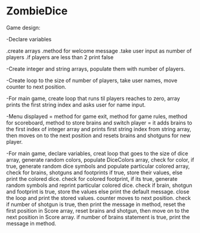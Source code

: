 # ZombieDice
Game design:

 -Declare variables
 
 .create arrays
 .method for welcome message
 .take user input as number of players
 .if players are less than 2 print false

-Create integer and string arrays, populate them with number of players.

-Create loop to the size of number of players, take user names, move counter to next position.

-For main game, create loop that runs til players reaches to zero, array prints the first string index and asks user for name input.

-Menu displayed = method for game exit, method for game rules, method for scoreboard, method to store brains and switch player =
 it adds brains to the first index of integer array and prints first string index from string array, then moves on to the next position and resets
 brains and shotguns for new player.

-For main game, declare variables, creat loop that goes to the size of dice array, generate random colors, populate DiceColors array, check for color,
if true, generate random dice symbols and populate particular colored array, check for brains, shotguns and footprints if true, store their values,
else print the colored dice. check for colored footprint, if its true, generate random symbols and reprint particular colored dice. check if brain,
shotgun and footprint is true, store the values else print the default message. close the loop and print the stored values. counter moves to next position.
check if number of shotgun is true, then print the message in method, reset the first position in Score array, reset brains and shotgun, then move
on to the next position in Score array. if number of brains statement is true, print the message in method.
